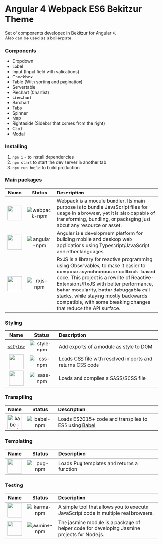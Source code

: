 # Angular 4 Webpack ES6 Bekitzur Theme
Set of components developed in Bekitzur for Angular 4.  
Also can be used as a boilerplate.

### Components
- Dropdown
- Label
- Input (Input field with validations)
- Checkbox
- Table (With sorting and pagination)
- Servertable
- Piechart (Chartist)
- Linechart
- Barchart
- Tabs
- Spinner
- Map
- Rightaside (Sidebar that comes from the right)
- Card
- Modal

### Installing
1. `npm i` - to install dependencies
2. `npm start` to start the dev server in another tab
3. `npm run build` to build production 

### Main packages

|Name|Status|Description|
|:--:|:----:|:----------|
|<a href="https://github.com/webpack"><img width="48" height="48" src="https://camo.githubusercontent.com/d18f4a7a64244f703efcb322bf298dcb4ca38856/68747470733a2f2f7765627061636b2e6a732e6f72672f6173736574732f69636f6e2d7371756172652d6269672e737667"></a>|![webpack-npm]|Webpack is a module bundler. Its main purpose is to bundle JavaScript files for usage in a browser, yet it is also capable of transforming, bundling, or packaging just about any resource or asset.|
|<a href="https://angular.io"><img width="48" height="48" src="https://angular.io/assets/images/logos/angular/angular.svg"></a>|![angular-npm]|Angular is a development platform for building mobile and desktop web applications using Typescript/JavaScript and other languages.|
|<a href="https://github.com/reactivex/rxjs"><img width="48" height="48" src="http://reactivex.io/rxjs/manual/asset/Rx_Logo_S.png"></a>|![rxjs-npm]|RxJS is a library for reactive programming using Observables, to make it easier to compose asynchronous or callback-based code. This project is a rewrite of Reactive-Extensions/RxJS with better performance, better modularity, better debuggable call stacks, while staying mostly backwards compatible, with some breaking changes that reduce the API surface.|

[webpack-npm]: https://img.shields.io/badge/npm-v2.2.0-green.svg
[angular-npm]: https://img.shields.io/badge/npm-v4.3.2-red.svg
[rxjs-npm]: https://img.shields.io/badge/npm-v5.2.0-red.svg

### Styling

|Name|Status|Description|
|:--:|:----:|:----------|
|<a href="https://github.com/webpack/style-loader">`<style>`|![style-npm]|Add exports of a module as style to DOM|
|<a href="https://github.com/webpack/css-loader"><img width="48" height="48" src="https://worldvectorlogo.com/logos/css-3.svg"></a>|![css-npm]|Loads CSS file with resolved imports and returns CSS code|
|<a href="https://github.com/jtangelder/sass-loader"><img width="48" height="48" src="https://worldvectorlogo.com/logos/sass-1.svg"></a>|![sass-npm]|Loads and compiles a SASS/SCSS file|

[style-npm]: https://img.shields.io/badge/npm-v0.13.1-green.svg
[css-npm]: https://img.shields.io/badge/npm-v0.26.1-green.svg
[sass-npm]: https://img.shields.io/badge/npm-v6.0.2-green.svg

### Transpiling

|Name|Status|Description|
|:--:|:----:|:----------|
|<a href="https://github.com/babel/babel-loader"><img width="48" height="48" title="babel-loader" src="https://rawgit.com/babel/logo/master/babel.svg"></a>|![babel-npm]|Loads ES2015+ code and transpiles to ES5 using <a href="https://github.com/babel/babel">Babel</a>|

[babel-npm]: https://img.shields.io/badge/npm-v6.13.2-green.svg

### Templating

|Name|Status|Description|
|:--:|:----:|:----------|
|<a href="https://github.com/pugjs/pug-loader"><img width="48" height="48" src="https://cdn.rawgit.com/pugjs/pug-logo/master/SVG/pug-final-logo-_-colour-128.svg"></a>|![pug-npm]|Loads Pug templates and returns a function|

[pug-npm]: https://img.shields.io/badge/npm-v2.0.0-green.svg

### Testing

|Name|Status|Description|
|:--:|:----:|:----------|
|<a href="https://www.npmjs.com/package/karma"><img width="48" height="48" src="https://wallabyjs.com/assets/img/karma.png"></a>|![karma-npm]|A simple tool that allows you to execute JavaScript code in multiple real browsers.|
|<a href="https://www.npmjs.com/package/jasmine"><img width="48" height="48" src="https://upload.wikimedia.org/wikipedia/en/thumb/2/22/Logo_jasmine.svg/602px-Logo_jasmine.svg.png"></a>|![jasmine-npm]|The jasmine module is a package of helper code for developing Jasmine projects for Node.js.|

[karma-npm]: https://img.shields.io/badge/npm-v1.2.0-green.svg
[jasmine-npm]: https://img.shields.io/badge/npm-v2.4.1-green.svg
